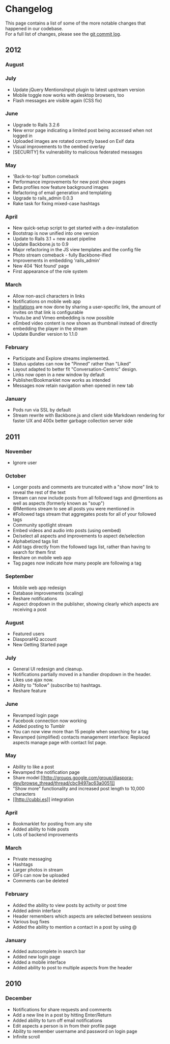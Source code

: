 # Changelog

This page contains a list of some of the more notable changes that happened in our codebase.  
For a full list of changes, please see the [git commit log](https://github.com/diaspora/diaspora/commits/master).

## 2012
### August


### July
* Update jQuery MentionsInput plugin to latest upstream version
* Mobile toggle now works with desktop browsers, too
* Flash messages are visible again (CSS fix)

### June
* Upgrade to Rails 3.2.6
* New error page indicating a limited post being accessed when not logged in
* Uploaded images are rotated correctly based on Exif data
* Visual improvements to the oembed overlay
* [SECURITY] fix vulnerability to malicious federated messages

### May
* 'Back-to-top' button comeback
* Performance improvements for new post show pages
* Beta profiles now feature background images
* Refactoring of email generation and templating
* Upgrade to rails_admin 0.0.3
* Rake task for fixing mixed-case hashtags

### April
* New quick-setup script to get started with a dev-installation
* Bootstrap is now unified into one version
* Update to Rails 3.1 + new asset pipeline
* Update Backbone.js to 0.9
* Major refactoring in the JS view templates and the config file
* Photo stream comeback - fully Backbone-ified
* Improvements in embedding 'rails_admin'
* New 404 'Not found' page
* First appearance of the role system

### March
* Allow non-ascii characters in links
* Notifications on mobile web app
* [Invitations](https://groups.google.com/d/msg/diaspora-dev/e6IOYMlwwbE/S2HcZpqpKIEJ) are now done by sharing a user-specific link, the amount of invites on that link is configurable
* Youtu.be and Vimeo embedding is now possible
* oEmbed video content is now shown as thumbnail instead of directly embedding the player in the stream
* Update Bundler version to 1.1.0

### February
* Participate and Explore streams implemented.
* Status updates can now be "Pinned" rather than "Liked"
* Layout adapted to better fit "Conversation-Centric" design.
* Links now open in a new window by default
* Publisher/Bookmarklet now works as intended
* Messages now retain navigation when opened in new tab

### January
* Pods run via SSL by default 
* Stream rewrite with Backbone.js and client side Markdown rendering for faster UX and 400x better garbage collection server side

## 2011

### November
* Ignore user

### October
* Longer posts and comments are truncated with a "show more" link to reveal the rest of the text
* Stream can now include posts from all followed tags and @mentions as well as aspects (formerly known as "soup")
* @Mentions stream to see all posts you were mentioned in
* #Followed tags stream that aggregates posts for all of your followed tags
* Community spotlight stream
* Embed videos and audio into posts (using oembed)
* De/select all aspects and improvements to aspect de/selection
* Alphabetized tags list
* Add tags directly from the followed tags list, rather than having to search for them first
* Reshare on mobile web app
* Tag pages now indicate how many people are following a tag

### September
* Mobile web app redesign
* Database improvements (scaling)
* Reshare notifications
* Aspect dropdown in the publisher, showing clearly which aspects are receiving a post

### August

* Featured users
* DiasporaHQ account
* New Getting Started page

### July

* General UI redesign and cleanup.
* Notifications partially moved in a handier dropdown in the header.
* Likes use ajax now.
* Ability to "follow" (subscribe to) hashtags.
* Reshare feature

### June

* Revamped login page
* Facebook connection now working
* Added posting to Tumblr
* You can now view more than 15 people when searching for a tag
* Revamped (simplified) contacts management interface: Replaced aspects manage page with contact list page.

### May

* Ability to like a post
* Revamped the notification page
* Share model [[http://groups.google.com/group/diaspora-dev/browse_thread/thread/cbc9497ac63a0051]]
* "Show more" functionality and increased post length to 10,000 characters
* [[http://cubbi.es]] integration

### April

* Bookmarklet for posting from any site
* Added ability to hide posts
* Lots of backend improvements

### March

* Private messaging
* Hashtags
* Larger photos in stream
* GIFs can now be uploaded
* Comments can be deleted

### February

* Added the ability to view posts by activity or post time
* Added admin interface
* Header remembers which aspects are selected between sessions
* Various bug fixes
* Added the ability to mention a contact in a post by using @ 

### January

* Added autocomplete in search bar
* Added new login page
* Added a mobile interface
* Added ability to post to multiple aspects from the header

## 2010

### December

* Notifications for share requests and comments 
* Add a new line in a post by hitting Enter/Return
* Added ability to turn off email notifications
* Edit aspects a person is in from their profile page
* Ability to remember username and password on login page
* Infinite scroll